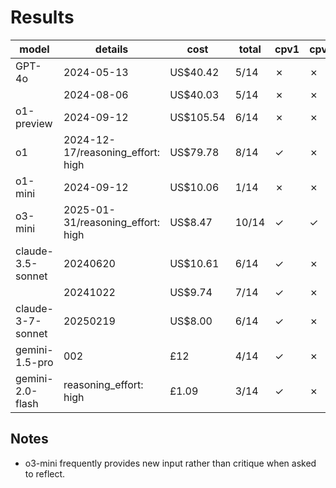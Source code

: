 # Results

| model              | details                           | cost      | total | cpv1 | cpv2 | cpv3 | cpv4 | cpv5 | cpv8 | cpv9 | cpv10 | cpv11 | cpv12 | cpv13 | cpv14 | cpv15 | cpv17 |
|--------------------|-----------------------------------|-----------|-------|------|------|------|------|------|------|------|-------|-------|-------|-------|-------|-------|-------|
| GPT-4o             | 2024-05-13                        | US$40.42  | 5/14  | ✗    | ✗    | ✓    | ✗    | ✓    | ✓    | ✗    | ✓     | ✓     | ✗     | ✗     | ✗     | ✗     | ✗     |
|                    | 2024-08-06                        | US$40.03  | 5/14  | ✗    | ✗    | ✗    | ✗    | ✓    | ✓    | ✗    | ✓     | ✓     | ✗     | ✗     | ✗     | ✗     | ✓     |
| o1-preview         | 2024-09-12                        | US$105.54 | 6/14  | ✗    | ✗    | ✓    | ✗    | ✓    | ✓    | ✗    | ✓     | ✗     | ✗     | ✓     | ✗     | ✗     | ✓     |
| o1                 | 2024-12-17/reasoning_effort: high | US$79.78  | 8/14  | ✓    | ✗    | ✓    | ✗    | ✓    | ✓    | ✗    | ✓     | ✓     | ✗     | ✓     | ✗     | ✗     | ✓     |
| o1-mini            | 2024-09-12                        | US$10.06  | 1/14  | ✗    | ✗    | ✗    | ✗    | ✗    | ✓    | ✗    | ✗     | ✗     | ✗     | ✗     | ✗     | ✗     | ✗     |
| o3-mini            | 2025-01-31/reasoning_effort: high | US$8.47   | 10/14 | ✓    | ✓    | ✓    | ✓    | ✓    | ✓    | ✗    | ✓     | ✓     | ✗     | ✓     | ✗     | ✗     | ✓     |
| claude-3.5-sonnet  | 20240620                          | US$10.61  | 6/14  | ✓    | ✗    | ✓    | ✗    | ✓    | ✓    | ✗    | ✗     | ✓     | ✗     | ✓     | ✗     | ✗     | ✗     |
|                    | 20241022                          | US$9.74   | 7/14  | ✓    | ✗    | ✓    | ✗    | ✓    | ✓    | ✗    | ✓     | ✓     | ✗     | ✓     | ✗     | ✗     | ✗     |
| claude-3-7-sonnet  | 20250219                          | US$8.00   | 6/14  | ✓    | ✗    | ✓    | ✗    | ✗    | ✓    | ✗    | ✗     | ✓     | ✗     | ✓     | ✗     | ✗     | ✓     |
| gemini-1.5-pro     | 002                               | £12       | 4/14  | ✓    | ✗    | ✗    | ✗    | ✗    | ✓    | ✗    | ✗     | ✓     | ✗     | ✓     | ✗     | ✗     | ✗     |
| gemini-2.0-flash   | reasoning_effort: high            | £1.09     | 3/14  | ✓    | ✗    | ✗    | ✗    | ✗    | ✓    | ✗    | ✗     | ✗     | ✗     | ✓     | ✗     | ✗     | ✗     |

## Notes

- o3-mini frequently provides new input rather than critique when asked to reflect.
